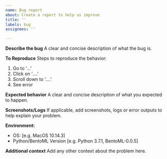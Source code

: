 ```yaml
---
name: Bug report
about: Create a report to help us improve
title: ''
labels: bug
assignees: ''

---
```


**Describe the bug**
A clear and concise description of what the bug is.

**To Reproduce**
Steps to reproduce the behavior:
1. Go to '...'
2. Click on '....'
3. Scroll down to '....'
4. See error

**Expected behavior**
A clear and concise description of what you expected to happen.

**Screenshots/Logs**
If applicable, add screenshots, logs or error outputs to help explain your problem.

**Environment:**
 - OS: [e.g. MacOS 10.14.3]
 - Python/BentoML Version [e.g. Python 3.7.1, BentoML-0.0.5]

**Additional context**
Add any other context about the problem here.
